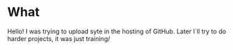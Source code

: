 # What
Hello! I was trying to upload syte in the hosting of GitHub. Later I`ll try to do harder projects, it was just training/
